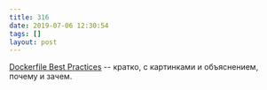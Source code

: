 ```yaml
---
title: 316
date: 2019-07-06 12:30:54
tags: []
layout: post
---
```


[Dockerfile Best Practices](https://blog.docker.com/2019/07/intro-guide-to-dockerfile-best-practices/) -- кратко, с картинками и объяснением, почему и зачем.
